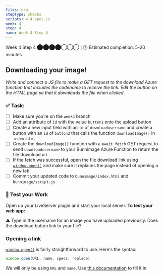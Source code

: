 ```yaml
---
files: n/a
stepType: checks
scripts: 4.4.spec.js
week: 4
step: 4
name: Week 4 Step 4
---
```


Week 4 Step 4 ⬤⬤⬤⬤◯◯◯ | 🕐 Estimated completion: 5-20 minutes

## Downloading your image!

*Write and connect a JS file to make a GET request to the download Azure function that includes the codename to receive the link. Edit the button on the HTML page so that it downloads the file when clicked.*

### ✅  Task:
- [ ] Make sure you're on the `week4` branch
- [ ] Add an attribute of `id` with the value `button1` onto the upload button
- [ ] Create a new input field with an `id` of `downloadusername` and create a button with an `id` of `button2` that calls the function `downloadImage()` in `index.html` 
- [ ] Create the `downloadImage()` function with a `await fetch` GET request to send `downloadusername` to your Bunnimage Azure Function to return the file download uri
- [ ] If the fetch was successful, open the file download link using [`window.open()`](https://developer.mozilla.org/en-US/docs/Web/API/Window/open) and make sure it replaces the page instead of opening a new tab.
- [ ] Commit your updated code to `bunnimage/index.html` and `bunnimage/script.js`

### 🚧 Test your Work
Open up your LiveServer plugin and start your local server. **To test your web app:**

⚠️ Type in the username for an image you have uploaded previously. Does the download button link to your file?

### Opening a link

[`window.open()`](https://developer.mozilla.org/en-US/docs/Web/API/Window/open) is fairly straightforward to use. Here's the syntax:
```js
window.open(URL, name, specs, replace)
```
We will only be using `URL` and `name`. Use [this documentation](https://www.w3schools.com/jsref/met_win_open.asp) to fill it in.


